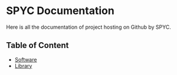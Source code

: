 # SPYC Documentation

Here is all the documentation of project hosting on Github by SPYC.

## Table of Content
- [Software](./software/README.md)
- [Library](./library/README.md)